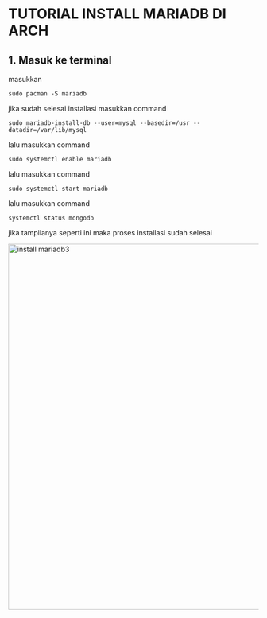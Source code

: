 # TUTORIAL INSTALL MARIADB DI ARCH
## 1. Masuk ke terminal
masukkan
```
sudo pacman -S mariadb
```
jika sudah selesai installasi masukkan command
```
sudo mariadb-install-db --user=mysql --basedir=/usr --datadir=/var/lib/mysql
```
lalu masukkan command
```
sudo systemctl enable mariadb
```
lalu masukkan command
```
sudo systemctl start mariadb
```
lalu masukkan command
```
systemctl status mongodb
```
jika tampilanya seperti ini maka proses installasi sudah selesai

<img width="1366" height="736" alt="install mariadb3" src="https://github.com/user-attachments/assets/de2f0680-38e1-482d-a4a0-8c0eb3b25cc4" />
